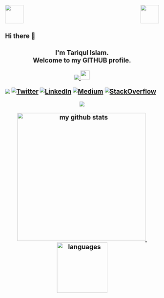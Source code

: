 <!-- top left -->
<div>
    <img src="https://emojis.slackmojis.com/emojis/images/1531849353/4244/blob-octopus.gif" width="60" height="60"/> 
    <img src="https://emojis.slackmojis.com/emojis/images/1531849353/4244/blob-octopus.gif" width="60" height="60" align="right"/> 
</div>




<!--
**tariqultais/tariqultais** is a ✨ _special_ ✨ repository because its `README.md` (this file) appears on your GitHub profile.

Here are some ideas to get you started:

- 🔭 I’m currently working on ...
- 🌱 I’m currently learning ...
- 👯 I’m looking to collaborate on ...
- 🤔 I’m looking for help with ...
- 💬 Ask me about ...
- 📫 How to reach me: ...
- 😄 Pronouns: ...
- ⚡ Fun fact: ...
-->
<p align="center"> <h2>Hi there 👋 <h2><p>

<p align="center">
I'm Tariqul Islam. <br> Welcome to my GITHUB profile.
<p>

<p align="center">
<a href="https://github.com/antonkomarev/github-profile-views-counter">
    <img src="https://komarev.com/ghpvc/?username=tariqultais">
</a>
<img src="https://media.giphy.com/media/WUlplcMpOCEmTGBtBW/giphy.gif" width="30">
<p>





<!-- <p align="center"> -->
<a href="https://github.com/shihabmahamud" target="_blank"><img src="https://img.shields.io/github/followers/shihabmahamud?label=follow&style=social"></a>
<a href="https://twitter.com/shihabmahamud10" target="_blank"><img src="https://img.shields.io/twitter/follow/shihabmahamud26" alt="Twitter"></a>
<a href="https://www.linkedin.com/in/shihab-mahamud-19b1341b6" target="_blank"><img src="https://img.shields.io/badge/LinkedIn--_.svg?style=social&logo=linkedin" alt="LinkedIn"></a>
<a href="https://medium.com/@shihabmahamud" target="_blank"><img src="http://img.shields.io/badge/-@shihabmahamud-_?label=Medium&style=social&logo=medium" alt="Medium"></a>
<a href="https://stackoverflow.com/users/14192124/shihab-mahamud" target="_blank"><img src="https://img.shields.io/stackexchange/stackoverflow/r/14192124?logo=stack-overflow&style=social" alt="StackOverflow"></a>
	
<!-- </p> -->









<!-- thropy -->
<a href="https://tariqultais.github.io">
    <p align="center">
        <img src="https://github-profile-trophy.vercel.app/?username=tariqultais&column=7&theme=onedark"/>
    </p>
</a>

<!-- status codes -->
<a align="center" href="https://tariqultais.github.io">
    <p align="center">
    <img src="https://github-readme-stats.vercel.app/api?username=tariqultais&show_icons=true&theme=tokyonight" alt="my github stats" width="420"/>&nbsp;<img src="https://github-readme-stats.vercel.app/api/top-langs/?username=tariqultais&layout=compact&theme=tokyonight" alt="languages" height="165">
    </p>
</a>






